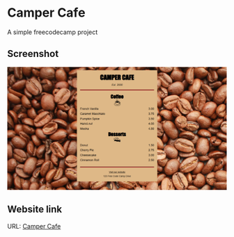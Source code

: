 # Camper Cafe
A simple freecodecamp project

## Screenshot
![](./img/camper-cafe.png)

## Website link

URL: [Camper Cafe]()